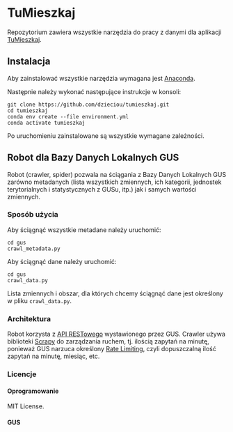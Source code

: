 # TuMieszkaj

Repozytorium zawiera wszystkie narzędzia do pracy z danymi dla aplikacji [TuMieszkaj](https://kodujdlapolski.pl/projects/tumieszkaj/).

## Instalacja

Aby zainstalować wszystkie narzędzia wymagana jest [Anaconda](https://www.anaconda.com/).

Następnie należy wykonać następujące instrukcje w konsoli:

```$bash
git clone https://github.com/dzieciou/tumieszkaj.git
cd tumieszkaj
conda env create --file environment.yml
conda activate tumieszkaj
```

Po uruchomieniu zainstalowane są wszystkie wymagane zależności.

## Robot dla Bazy Danych Lokalnych GUS

Robot (crawler, spider) pozwala na ściągania z Bazy Danych Lokalnych GUS zarówno metadanych (lista wszystkich 
zmiennych, ich kategorii, jednostek terytorialnych i statystycznych z GUSu, itp.) jak i samych 
wartości zmiennych.

### Sposób użycia

Aby ściągnąć wszystkie metadane należy uruchomić:

```$bash
cd gus
crawl_metadata.py
```

Aby ściągnąć dane należy uruchomić: 

```$bash
cd gus
crawl_data.py
```

Lista zmiennych i obszar, dla których chcemy ściągnąć dane jest określony w pliku `crawl_data.py`.

### Architektura

Robot korzysta z [API RESTowego](https://api.stat.gov.pl/Home/BdlApi) wystawionego przez GUS. 
Crawler używa biblioteki [Scrapy](https://scrapy.org/) do zarządzania ruchem, tj. ilością zapytań na 
minutę, ponieważ GUS narzuca określony [Rate Limiting](https://en.wikipedia.org/wiki/Rate_limiting), 
czyli dopuszczalną ilość zapytań na minutę, miesiąc, etc.

### Licencje

#### Oprogramowanie

MIT License.

#### GUS

